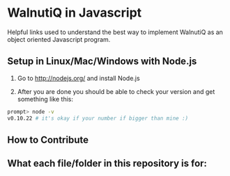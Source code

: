 # WalnutiQ in Javascript

Helpful links used to understand the best way to implement
WalnutiQ as an object oriented Javascript program.

## Setup in Linux/Mac/Windows with Node.js

1. Go to http://nodejs.org/ and install Node.js

2. After you are done you should be able to check your
version and get something like this:

```sh
prompt> node -v
v0.10.22 # it's okay if your number if bigger than mine :)
```

## How to Contribute

## What each file/folder in this repository is for:

